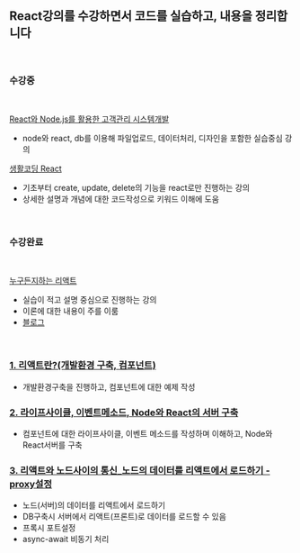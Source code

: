 ## React강의를 수강하면서 코드를 실습하고, 내용을 정리합니다
<br>

### 수강중
<br>

[React와 Node.js를 활용한 고객관리 시스템개발](https://www.youtube.com/playlist?list=PLRx0vPvlEmdD1pSqKZiTihy5rplxecNpz)

- node와 react, db를 이용해 파일업로드, 데이터처리, 디자인을 포함한 실습중심 강의

[생활코딩 React](https://www.youtube.com/watch?v=PTRpJNMiMdA&list=PLuHgQVnccGMCRv6f8H9K5Xwsdyg4sFSdi&index=23)

- 기초부터 create, update, delete의 기능을 react로만 진행하는 강의
- 상세한 설명과 개념에 대한 코드작성으로 키워드 이해에 도움
<br>

### 수강완료
<br>

[누구든지하는 리액트](https://www.youtube.com/watch?v=fT9iFFAt60E&list=PL9FpF_z-xR_E4rxYMMZx5cOpwaiwCzWUH)

- 실습이 적고 설명 중심으로 진행하는 강의
- 이론에 대한 내용이 주를 이룸
- [블로그](https://velopert.com/3613)


<br>

### [1. 리액트란?(개발환경 구축, 컴포넌트)](https://github.com/SeongsangCHO/TIL/blob/master/React/md/React%20%2301.md)

- 개발환경구축을 진행하고, 컴포넌트에 대한 예제 작성

### [2. 라이프사이클, 이벤트메소드, Node와 React의 서버 구축](https://github.com/SeongsangCHO/TIL/blob/master/React/md/React%20%2302%20(Life%20Cycle%2C%20node%20%2B%20react%20%ED%99%98%EA%B2%BD%EA%B5%AC%EC%B6%95).md)

- 컴포넌트에 대한 라이프사이클, 이벤트 메소드를 작성하며 이해하고, Node와 React서버를 구축

### [3. 리액트와 노드사이의 통신_노드의 데이터를 리액트에서 로드하기 - proxy설정](https://github.com/SeongsangCHO/TIL/blob/master/React/md/React%20%2303.md)

- 노드(서버)의 데이터를 리액트에서 로드하기
- DB구축시 서버에서 리액트(프론트)로 데이터를 로드할 수 있음
- 프록시 포트설정
- async-await 비동기 처리
